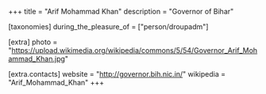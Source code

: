 +++
title = "Arif Mohammad Khan"
description = "Governor of Bihar"

[taxonomies]
during_the_pleasure_of = ["person/droupadm"]

[extra]
photo = "https://upload.wikimedia.org/wikipedia/commons/5/54/Governor_Arif_Mohammad_Khan.jpg"

[extra.contacts]
website = "http://governor.bih.nic.in/"
wikipedia = "Arif_Mohammad_Khan"
+++